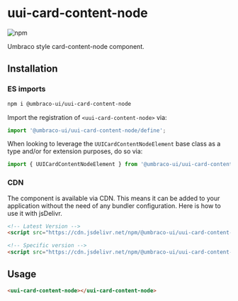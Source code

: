 # uui-card-content-node

![npm](https://img.shields.io/npm/v/@umbraco-ui/uui-card-content-node?logoColor=%231B264F)

Umbraco style card-content-node component.

## Installation

### ES imports

```zsh
npm i @umbraco-ui/uui-card-content-node
```

Import the registration of `<uui-card-content-node>` via:

```javascript
import '@umbraco-ui/uui-card-content-node/define';
```

When looking to leverage the `UUICardContentNodeElement` base class as a type and/or for extension purposes, do so via:

```javascript
import { UUICardContentNodeElement } from '@umbraco-ui/uui-card-content-node';
```

### CDN

The component is available via CDN. This means it can be added to your application without the need of any bundler configuration. Here is how to use it with jsDelivr.

```html
<!-- Latest Version -->
<script src="https://cdn.jsdelivr.net/npm/@umbraco-ui/uui-card-content-node@latest/dist/uui-card-content-node.min.js"></script>

<!-- Specific version -->
<script src="https://cdn.jsdelivr.net/npm/@umbraco-ui/uui-card-content-node@X.X.X/dist/uui-card-content-node.min.js"></script>
```

## Usage

```html
<uui-card-content-node></uui-card-content-node>
```
